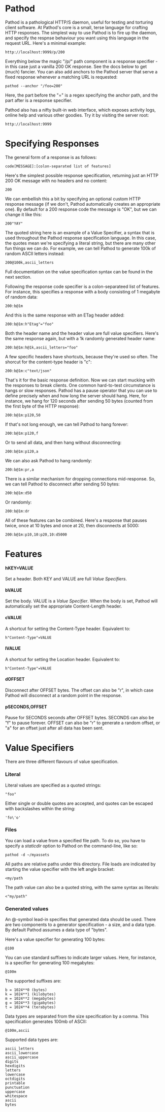 
Pathod
======

Pathod is a pathological HTTP/S daemon, useful for testing and torturing client
software. At Pathod's core is a small, terse language for crafting HTTP
responses. The simplest way to use Pathod is to fire up the daemon, and specify
the respnse behaviour you want using this language in the request URL. Here's a
minimal example:

    http://localhost:9999/p/200

Everything below the magic "/p/" path component is a response specifier - in
this case just a vanilla 200 OK response. See the docs below to get (much)
fancier. You can also add anchors to the Pathod server that serve a fixed
response whenever a matching URL is requested:

    pathod --anchor "/foo=200"

Here, the part before the "=" is a regex specifying the anchor path, and the
part after is a response specifier.

Pathod also has a nifty built-in web interface, which exposes activity logs,
online help and various other goodies. Try it by visiting the server root:

    http://localhost:9999



Specifying Responses
====================

The general form of a response is as follows:
    
    code[MESSAGE]:[colon-separated list of features]

Here's the simplest possible response specification, returning just an HTTP 200
OK message with no headers and no content:
    
    200

We can embellish this a bit by specifying an optional custom HTTP response
message (if we don't, Pathod automatically creates an appropriate one). By
default for a 200 response code the message is "OK", but we can change it like
this:

    200"YAY"

The quoted string here is an example of a Value Specifier, a syntax that is
used throughout the Pathod response specification language. In this case, the
quotes mean we're specifying a literal string, but there are many other fun
things we can do. For example, we can tell Pathod to generate 100k of random
ASCII letters instead:

    200@100k,ascii_letters

Full documentation on the value specification syntax can be found in the next
section. 
   
Following the response code specifier is a colon-separateed list of features.
For instance, this specifies a response with a body consisting of 1 megabyte of
random data:

    200:b@1m

And this is the same response with an ETag header added:

    200:b@1m:h"Etag"="foo"

Both the header name and the header value are full value specifiers. Here's the
same response again, but with a 1k randomly generated header name:

    200:b@1m:h@1k,ascii_letters="foo"

A few specific headers have shortcuts, because they're used so often. The
shorcut for the content-type header is "c":

    200:b@1m:c"text/json"

That's it for the basic response definition. Now we can start mucking with the
responses to break clients. One common hard-to-test circumstance is hangs or
slow responses. Pathod has a pause operator that you can use to define
precisely when and how long the server should hang. Here, for instance, we hang
for 120 seconds after sending 50 bytes (counted from the first byte of the HTTP
response):

    200:b@1m:p120,50

If that's not long enough, we can tell Pathod to hang forever:

    200:b@1m:p120,f

Or to send all data, and then hang without disconnecting:

    200:b@1m:p120,a

We can also ask Pathod to hang randomly:

    200:b@1m:pr,a

There is a similar mechanism for dropping connections mid-response. So, we can
tell Pathod to disconnect after sending 50 bytes:

    200:b@1m:d50

Or randomly:

    200:b@1m:dr

All of these features can be combined. Here's a response that pauses twice,
once at 10 bytes and once at 20, then disconnects at 5000:

    200:b@1m:p10,10:p20,10:d5000


Features
========

#### hKEY=VALUE

Set a header. Both KEY and VALUE are full _Value Specifiers_. 


#### bVALUE

Set the body. VALUE is a _Value Specifier_. When the body is set, Pathod will
automatically set the appropriate Content-Length header.


#### cVALUE

A shortcut for setting the Content-Type header. Equivalent to:

    h"Content-Type"=VALUE


#### lVALUE

A shortcut for setting the Location header. Equivalent to:

    h"Content-Type"=VALUE


#### dOFFSET

Disconnect after OFFSET bytes. The offset can also be "r", in which case Pathod
will disconnect at a random point in the response.


#### pSECONDS,OFFSET

Pause for SECONDS seconds after OFFSET bytes. SECONDS can also be "f" to pause
forever. OFFSET can also be "r" to generate a random offset, or "a" for an
offset just after all data has been sent.


Value Specifiers
================

There are three different flavours of value specification. 

### Literal

Literal values are specified as a quoted strings: 

    "foo"

Either single or double quotes are accepted, and quotes can be escaped with
backslashes within the string:

    'fo\'o'


### Files

You can load a value from a specified file path. To do so, you have to specify
a _staticdir_ option to Pathod on the command-line, like so: 

    pathod -d ~/myassets

All paths are relative paths under this directory. File loads are indicated by
starting the value specifier with the left angle bracket:
    
    <my/path

The path value can also be a quoted string, with the same syntax as literals:

    <"my/path"


### Generated values

An @-symbol lead-in specifies that generated data should be used. There are two
components to a generator specification - a size, and a data type. By default
Pathod assumes a data type of "bytes". 

Here's a value specifier for generating 100 bytes:
    
    @100

You can use standard suffixes to indicate larger values. Here, for instance, is
a specifier for generating 100 megabytes:

    @100m

The supported suffixes are:

    b = 1024**0 (bytes)
    k = 1024**1 (kilobytes)
    m = 1024**2 (megabytes)
    g = 1024**3 (gigabytes)
    t = 1024**4 (terabytes)

Data types are separated from the size specification by a comma. This
specification generates 100mb of ASCII:

    @100m,ascii

Supported data types are:

    
    ascii_letters
    ascii_lowercase
    ascii_uppercase
    digits
    hexdigits
    letters
    lowercase
    octdigits
    printable
    punctuation
    uppercase
    whitespace
    ascii
    bytes

